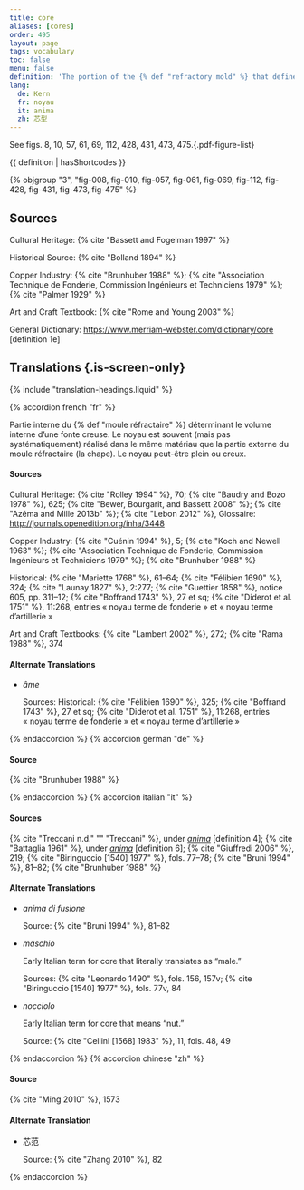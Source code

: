 ```yaml
---
title: core
aliases: [cores]
order: 495
layout: page
tags: vocabulary
toc: false
menu: false
definition: 'The portion of the {% def "refractory mold" %} that defines the internal space in a hollow {% def "bronze" %} sculpture. It may be formed in a variety of ways and is usually (but not always) made of similar material as that used for the outer portion of the mold. The term is also used as shorthand to refer to the material it is made of. A core is generally solid but may be hollow (see [GI§2.1.1](/intro/#s2-1-1)).'
lang:
  de: Kern
  fr: noyau
  it: anima
  zh: 芯型
---
```


See figs. 8, 10, 57, 61, 69, 112, 428, 431, 473, 475.{.pdf-figure-list}

{{ definition | hasShortcodes }}

{% objgroup "3", "fig-008, fig-010, fig-057, fig-061, fig-069, fig-112, fig-428, fig-431, fig-473, fig-475" %}

## Sources

Cultural Heritage: {% cite "Bassett and Fogelman 1997" %}

Historical Source: {% cite "Bolland 1894" %}

Copper Industry: {% cite "Brunhuber 1988" %}; {% cite "Association Technique de Fonderie, Commission Ingénieurs et Techniciens 1979" %}; {% cite "Palmer 1929" %}

Art and Craft Textbook: {% cite "Rome and Young 2003" %}

General Dictionary: <https://www.merriam-webster.com/dictionary/core> [definition 1e]

## Translations {.is-screen-only}

<div class="accordion">
{% include "translation-headings.liquid" %}

{% accordion french "fr" %}

Partie interne du {% def "moule réfractaire" %} déterminant le volume interne d’une fonte creuse. Le noyau est souvent (mais pas systématiquement) réalisé dans le même matériau que la partie externe du moule réfractaire (la chape). Le noyau peut-être plein ou creux.

#### Sources

Cultural Heritage: {% cite "Rolley 1994" %}, 70; {% cite "Baudry and Bozo 1978" %}, 625; {% cite "Bewer, Bourgarit, and Bassett 2008" %}; {% cite "Azéma and Mille 2013b" %}; {% cite "Lebon 2012" %}, Glossaire: <http://journals.openedition.org/inha/3448>

Copper Industry: {% cite "Cuénin 1994" %}, 5; {% cite "Koch and Newell 1963" %}; {% cite "Association Technique de Fonderie, Commission Ingénieurs et Techniciens 1979" %}; {% cite "Brunhuber 1988" %}

Historical: {% cite "Mariette 1768" %}, 61–64; {% cite "Félibien 1690" %}, 324; {% cite "Launay 1827" %}, 2:277; {% cite "Guettier 1858" %}, notice 605, pp. 311–12; {% cite "Boffrand 1743" %}, 27 et sq; {% cite "Diderot et al. 1751" %}, 11:268, entries « noyau terme de fonderie » et « noyau terme d’artillerie »

Art and Craft Textbooks: {% cite "Lambert 2002" %}, 272; {% cite "Rama 1988" %}, 374

#### Alternate Translations

- *âme*

    Sources: Historical: {% cite "Félibien 1690" %}, 325; {% cite "Boffrand 1743" %}, 27 et sq; {% cite "Diderot et al. 1751" %}, 11:268, entries « noyau terme de fonderie » et « noyau terme d’artillerie »

{% endaccordion %}
{% accordion german "de" %}

#### Source

{% cite "Brunhuber 1988" %}

{% endaccordion %}
{% accordion italian "it" %}

#### Sources

{% cite "Treccani n.d." "" "Treccani" %}, under [*anima*](http://www.treccani.it/vocabolario/anima/) [definition 4]; {% cite "Battaglia 1961" %}, under [*anima*](http://www.gdli.it/pdf_viewer/Scripts/pdf.js/web/viewer.asp?file=/PDF/GDLI01/GDLI_01_ocr_489.pdf&parola=anima) [definition 6]; {% cite "Giuffredi 2006" %}, 219; {% cite "Biringuccio [1540] 1977" %}, fols. 77–78; {% cite "Bruni 1994" %}, 81–82; {% cite "Brunhuber 1988" %}

#### Alternate Translations

- *anima di fusione*

    Source: {% cite "Bruni 1994" %}, 81–82

- *maschio*

    Early Italian term for core that literally translates as “male.”

    Sources: {% cite "Leonardo 1490" %}, fols. 156, 157v; {% cite "Biringuccio [1540] 1977" %}, fols. 77v, 84

- *nocciolo*

    Early Italian term for core that means “nut.”

    Source: {% cite "Cellini [1568] 1983" %}, 11, fols. 48, 49

{% endaccordion %}
{% accordion chinese "zh" %}

#### Source

{% cite "Ming 2010" %}, 1573

#### Alternate Translation

- <span lang="zh">芯范</span>

    Source: {% cite "Zhang 2010" %}, 82

{% endaccordion %}

</div>
